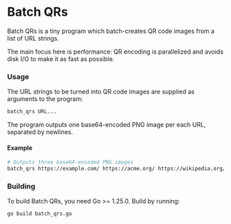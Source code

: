 # Batch QRs

Batch QRs is a tiny program which batch-creates QR code images from a list of URL strings.

The main focus here is performance: QR encoding is parallelized and avoids disk I/O to make it as fast as possible.

### Usage

The URL strings to be turned into QR code images are supplied as arguments to the program:

```bash
batch_qrs URL...
```

The program outputs one base64-encoded PNG image per each URL, separated by newlines.

#### Example

```bash
# Outputs three base64-encoded PNG images
batch_qrs https://example.com/ https://acme.org/ https://wikipedia.org/
```

### Building

To build Batch QRs, you need Go >= 1.25.0.
Build by running:

```bash
go build batch_qrs.go
```

